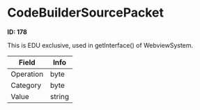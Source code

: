 # CodeBuilderSourcePacket

__ID: 178__

This is EDU exclusive, used in getInterface() of WebviewSystem.

<table><thead><tr><th>Field</th><th>Info</th></tr></thead><tbody>
<tr><td>Operation</td><td>byte</td></tr>
<tr><td>Category</td><td>byte</td></tr>
<tr><td>Value</td><td>string</td></tr>
</tbody></table>